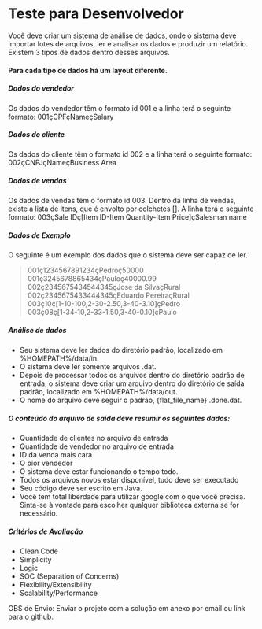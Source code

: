 # Teste para Desenvolvedor
Você deve criar um sistema de análise de dados, onde o sistema deve importar lotes de arquivos, ler e analisar os dados e produzir um relatório. Existem 3 tipos de dados dentro desses arquivos. 
#### Para cada tipo de dados há um layout diferente.
##### Dados do vendedor
 Os dados do vendedor têm o formato id 001 e a linha terá o seguinte formato: 001çCPFçNameçSalary

##### Dados do cliente
  Os dados do cliente têm o formato id 002 e a linha terá o seguinte formato: 002çCNPJçNameçBusiness Area

##### Dados de vendas
  Os dados de vendas têm o formato id 003. Dentro da linha de vendas, existe a lista de itens, que é envolto por colchetes []. A linha terá o seguinte formato: 003çSale IDç[Item ID-Item Quantity-Item Price]çSalesman name

##### Dados de Exemplo
O seguinte é um exemplo dos dados que o sistema deve ser capaz de ler.  
> 001ç1234567891234çPedroç50000   
> 001ç3245678865434çPauloç40000.99   
> 002ç2345675434544345çJose da SilvaçRural   
> 002ç2345675433444345çEduardo PereiraçRural   
> 003ç10ç[1-10-100,2-30-2.50,3-40-3.10]çPedro   
> 003ç08ç[1-34-10,2-33-1.50,3-40-0.10]çPaulo  
##### Análise de dados
- Seu sistema deve ler dados do diretório padrão, localizado em %HOMEPATH%/data/in.
- O sistema deve ler somente arquivos .dat.
- Depois de processar todos os arquivos dentro do diretório padrão de entrada, o sistema deve criar um arquivo dentro do diretório de saída padrão, localizado em %HOMEPATH%/data/out.
- O nome do arquivo deve seguir o padrão, {flat_file_name} .done.dat.

##### O conteúdo do arquivo de saída deve resumir os seguintes dados:
- Quantidade de clientes no arquivo de entrada
- Quantidade de vendedor no arquivo de entrada
- ID da venda mais cara
- O pior vendedor
- O sistema deve estar funcionando o tempo todo.
- Todos os arquivos novos estar disponível, tudo deve ser executado
- Seu código deve ser escrito em Java.
- Você tem total liberdade para utilizar google com o que você precisa. Sinta-se à vontade para escolher qualquer biblioteca externa se for necessário. 

##### Critérios de Avaliação
- Clean Code
- Simplicity
- Logic
- SOC (Separation of Concerns)
- Flexibility/Extensibility
- Scalability/Performance

OBS de Envio:
Enviar o projeto com a solução em anexo por email ou link para o github.